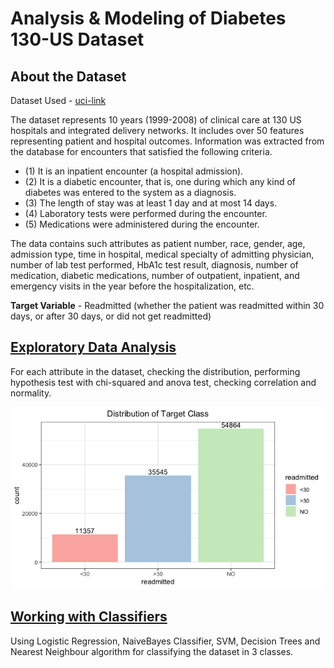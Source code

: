 # Analysis & Modeling of Diabetes 130-US Dataset

## About the Dataset
Dataset Used - [uci-link](https://archive.ics.uci.edu/ml/datasets/diabetes+130-us+hospitals+for+years+1999-2008)

The dataset represents 10 years (1999-2008) of clinical care at 130 US hospitals and integrated delivery networks. It includes over 50 features representing patient and hospital outcomes. Information was extracted from the database for encounters that satisfied the following criteria.

- (1) It is an inpatient encounter (a hospital admission).
- (2) It is a diabetic encounter, that is, one during which any kind of diabetes was entered to the system as a diagnosis.
- (3) The length of stay was at least 1 day and at most 14 days.
- (4) Laboratory tests were performed during the encounter.
- (5) Medications were administered during the encounter.

The data contains such attributes as patient number, race, gender, age, admission type, time in hospital, medical specialty of admitting physician, number of lab test performed, HbA1c test result, diagnosis, number of medication, diabetic medications, number of outpatient, inpatient, and emergency visits in the year before the hospitalization, etc.

**Target Variable** - Readmitted (whether the patient was readmitted within 30 days, or after 30 days, or did not get readmitted)

## [Exploratory Data Analysis](https://github.com/shiva2096/Diabetes-130-ML-Model/blob/main/EDA%20Report.pdf)

For each attribute in the dataset, checking the distribution, performing hypothesis test with chi-squared and anova test, checking correlation and normality.

![alt text](https://github.com/shiva2096/Diabetes-130-ML-Model/blob/main/Images/01%20-%20T_Class%20dist%20bar.png?raw=True)

## [Working with Classifiers]()

Using Logistic Regression, NaiveBayes Classifier, SVM, Decision Trees and Nearest Neighbour algorithm for classifying the dataset in 3 classes.

